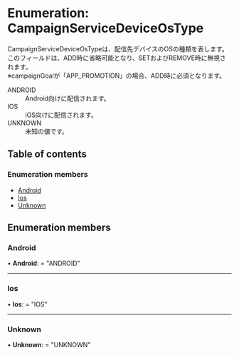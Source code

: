 # Enumeration: CampaignServiceDeviceOsType


<div lang=\"ja\"> CampaignServiceDeviceOsTypeは、配信先デバイスのOSの種類を表します。<br> このフィールドは、ADD時に省略可能となり、SETおよびREMOVE時に無視されます。<br> ※campaignGoalが「APP_PROMOTION」の場合、ADD時に必須となります。 </div>  <dl class=term>   <dt class=\"term__item\">ANDROID</dt>   <dd class=\"term__desc\"><span lang=\"ja\">Android向けに配信されます。</span></dd>   <dt class=\"term__item\">IOS</dt>   <dd class=\"term__desc\"><span lang=\"ja\">iOS向けに配信されます。</span></dd>   <dt class=\"term__item\">UNKNOWN</dt>   <dd class=\"term__desc\"><span lang=\"ja\">未知の値です。</span></dd> </dl>

## Table of contents

### Enumeration members

- [Android](campaignservicedeviceostype.md#android)
- [Ios](campaignservicedeviceostype.md#ios)
- [Unknown](campaignservicedeviceostype.md#unknown)

## Enumeration members

### Android

• **Android**: = "ANDROID"

___

### Ios

• **Ios**: = "IOS"

___

### Unknown

• **Unknown**: = "UNKNOWN"
